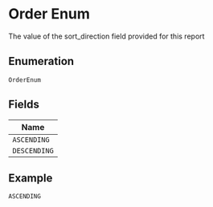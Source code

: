 
# Order Enum

The value of the sort_direction field provided for this report

## Enumeration

`OrderEnum`

## Fields

| Name |
|  --- |
| `ASCENDING` |
| `DESCENDING` |

## Example

```
ASCENDING
```

